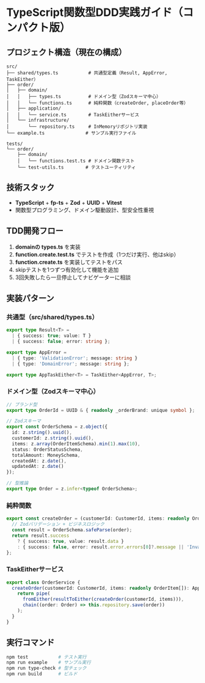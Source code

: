 # TypeScript関数型DDD実践ガイド（コンパクト版）

## プロジェクト構造（現在の構成）

```text
src/
├── shared/types.ts           # 共通型定義（Result, AppError, TaskEither）
├── order/
│   ├── domain/
│   │   ├── types.ts          # ドメイン型（Zodスキーマ中心）
│   │   └── functions.ts      # 純粋関数（createOrder, placeOrder等）
│   ├── application/
│   │   └── service.ts        # TaskEitherサービス
│   └── infrastructure/
│       └── repository.ts     # InMemoryリポジトリ実装
└── example.ts               # サンプル実行ファイル

tests/
└── order/
    ├── domain/
    │   └── functions.test.ts # ドメイン関数テスト
    └── test-utils.ts        # テストユーティリティ
```

## 技術スタック

- **TypeScript** + **fp-ts** + **Zod** + **UUID** + **Vitest**
- 関数型プログラミング、ドメイン駆動設計、型安全性重視

## TDD開発フロー

1. **domainの types.ts** を実装
2. **function.create.test.ts** でテストを作成（1つだけ実行、他はskip）
3. **function.create.ts** を実装してテストをパス
4. skipテストを1つずつ有効化して機能を追加
5. 3回失敗したら一旦停止してナビゲーターに相談

## 実装パターン

### 共通型（src/shared/types.ts）

```typescript
export type Result<T> = 
  | { success: true; value: T }
  | { success: false; error: string };

export type AppError = 
  | { type: 'ValidationError'; message: string }
  | { type: 'DomainError'; message: string };

export type AppTaskEither<T> = TaskEither<AppError, T>;
```

### ドメイン型（Zodスキーマ中心）

```typescript
// ブランド型
export type OrderId = UUID & { readonly _orderBrand: unique symbol };

// Zodスキーマ
export const OrderSchema = z.object({
  id: z.string().uuid(),
  customerId: z.string().uuid(),
  items: z.array(OrderItemSchema).min(1).max(10),
  status: OrderStatusSchema,
  totalAmount: MoneySchema,
  createdAt: z.date(),
  updatedAt: z.date()
});

// 型推論
export type Order = z.infer<typeof OrderSchema>;
```

### 純粋関数

```typescript
export const createOrder = (customerId: CustomerId, items: readonly OrderItem[]): Result<Order> => {
  // Zodバリデーション + ビジネスロジック
  const result = OrderSchema.safeParse(order);
  return result.success 
    ? { success: true, value: result.data }
    : { success: false, error: result.error.errors[0]?.message || 'Invalid order' };
};
```

### TaskEitherサービス

```typescript
export class OrderService {
  createOrder(customerId: CustomerId, items: readonly OrderItem[]): AppTaskEither<Order> {
    return pipe(
      fromEither(resultToEither(createOrder(customerId, items))),
      chain((order: Order) => this.repository.save(order))
    );
  }
}
```

## 実行コマンド

```bash
npm test           # テスト実行
npm run example    # サンプル実行
npm run type-check # 型チェック
npm run build      # ビルド
```
